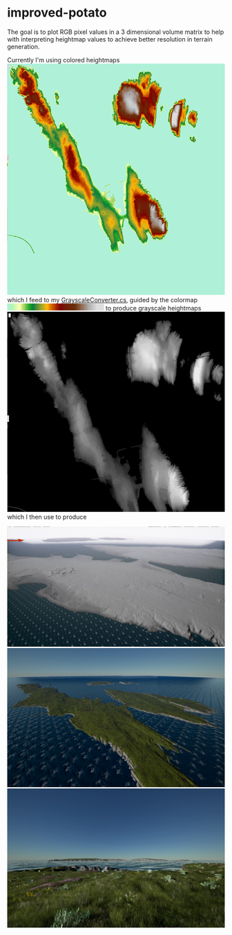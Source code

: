 # improved-potato
The goal is to plot RGB pixel values in a 3 dimensional volume matrix to help with interpreting heightmap values to achieve better resolution in terrain generation.

Currently I'm using colored heightmaps ![Screenshot](h_color.png) which I feed to my [GrayscaleConverter.cs](https://github.com/kenwi/scripts-misc/blob/master/GrayscaleConverter.cs), guided by the colormap ![Screenshot](colormap.png) to produce grayscale heightmaps ![Screenshot](c_grayscale.png) which I then use to produce  

![Screenshot](shadowmapped.png)
![Screenshot](textured.png)
![Screenshot](textured2.png)
